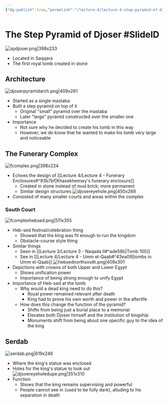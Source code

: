 ```yaml
---
{"dg-publish":true,"permalink":"/lecture-4/lecture-4-step-pyramid-of-djoser/"}
---
```



# The Step Pyramid of Djoser #SlideID
![spdjoser.png|398x233](/img/user/Images/spdjoser.png)
- Located in Saqqara
- The first royal tomb created in stone

## Architecture
![djoserpyramidarch.png|409x261](/img/user/Images/djoserpyramidarch.png)
- Started as a single mastaba
- Built a step pyramid on top of it
	- Original "small" pyramid over the mastaba
	- Later "large" pyramid constructed over the smaller one
- Importance
	- Not sure why he decided to create his tomb in this way
	- However, we do know that he wanted to make his tomb very large and noticeable

## The Funerary Complex
![fcomplex.png|398x224](/img/user/Images/fcomplex.png)
- Echoes the design of [[Lecture 4/Lecture 4 - Funerary Enclosures#^93b7bf\|Khasekhemwy's funerary enclosure]]
	- Created in stone instead of mud brick; more permanent
	- Similar design structures
![djosereyehole.png|450x268](/img/user/Images/djosereyehole.png)
- Consisted of many smaller courts and areas within the complex

### South Court
![fcomplexhebsed.png|511x355](/img/user/Images/fcomplexhebsed.png)
- Heb-sed festival/celebration thing
	- Showed that the king was fit enough to run the kingdom
	- Obstacle-course style thing
- Similar things
	- Seen in [[Lecture 3/Lecture 3 - Naqada II#^ade58b\|Tomb 100]]
	- See in [[Lecture 4/Lecture 4 - Umm el-Qaab#^43ea09\|tombs in Umm el-Qaab]]
![hebsednorthsouth.png|409x301](/img/user/Images/hebsednorthsouth.png)
- Depictions with crowns of both Upper and Lower Egypt
	- Shows unification power
	- Importance of being strong enough to unify Egypt
- Importance of Heb-sed at the tomb
	- Why would a dead king need to do this?
		- Royal power remained relevant after death
		- King had to prove his own worth and power in the afterlife
	- How does this change the function of the pyramid?
		- Shifts from being just a burial place to a memorial
		- Elevates both Djoser himself and the institution of kingship
		- Monuments shift from being about one specific guy to the idea of the king

## Serdab
![serdab.png|619x246](/img/user/Images/serdab.png)
- Where the king's statue was enclosed
- Holes for the king's statue to look out
![djsoereyeholedupe.png|351x310](/img/user/Images/djsoereyeholedupe.png)
- Function
	- Shows that the king remains supervising and powerful
	- People cannot see in (used to be fully dark), alluding to his separation in death